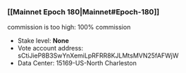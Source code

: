 ### [[Mainnet Epoch 180|Mainnet#Epoch-180]]
commission is too high: 100% commission
* Stake level: **None**
* Vote account address: sCtiJieP8B3SwYnXemiLpRFRR8KJLMtsMVN25fAFWjW
* Data Center: 15169-US-North Charleston
